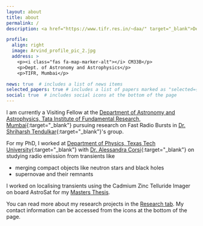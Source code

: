 ```yaml
---
layout: about
title: about
permalink: /
description: <a href="https://www.tifr.res.in/~daa/" target="_blank">Department of Astronomy and Astrophysics, Tata Institute of Fundamental Research</a>

profile:
  align: right
  image: Arvind_profile_pic_2.jpg
  address: >
    <p><i class="fas fa-map-marker-alt"></i> CM33B</p>
    <p>Dept. of Astronomy and Astrophysics</p>
    <p>TIFR, Mumbai</p>

news: true  # includes a list of news items
selected_papers: true # includes a list of papers marked as "selected={true}"
social: true  # includes social icons at the bottom of the page
---
```

I am currently a Visiting Fellow at the [Department of Astronomy and Astrophysics, Tata Institute of Fundamental Research, Mumbai](https://www.tifr.res.in/~daa/index.html){:target="_blank"} pursuing research on Fast Radio Bursts in [Dr. Shriharsh Tendulkar](https://web.tifr.res.in/~shriharsh.tendulkar/){:target="_blank"}'s group. 

For my PhD, I worked at [Department of Physics, Texas Tech University](https://www.depts.ttu.edu/phas/){:target="_blank"} with [Dr. Alessandra Corsi](http://www.depts.ttu.edu/phas/People/Faculty/bio_corsi/bio_corsi.php){:target="_blank"} on studying radio emission from transients like
- merging compact objects like neutron stars and black holes
- supernovae and their remnants

I worked on localising transients using the Cadmium Zinc Telluride Imager on board AstroSat for my [Masters Thesis](/projects/3_project).

You can read more about my research projects in the [Research tab](/research). My contact information can be accessed from the icons at the bottom of the page.
